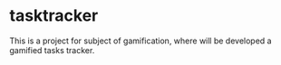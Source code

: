 # tasktracker
This is a project for subject of gamification,  where will be developed a gamified tasks tracker.
